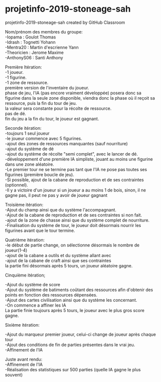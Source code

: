 # projetinfo-2019-stoneage-sah  
projetinfo-2019-stoneage-sah created by GitHub Classroom  
  
Nom/prénom des membres du groupe:  
-Iopama : Goulot Thomas  
-Idrash : Tognetti Yohann  
-Mentra20 : Martin d'escrienne Yann  
-Theoricien : Jerome Maxime  
-AnthonyS06 : Santi Anthony  
  
Première Itération:        
-1 joueur.      
-1 figurine.    
-1 zone de ressource.  
première version de l'inventaire du joueur.  
phase de jeu, l'IA (pas encore vraiment développée) posera donc sa figurine dans la seule zone disponible, viendra donc la phase où il reçoit sa ressource, puis la fin du tour de jeu.  
la valeur sera constante pour la récolte de ressource.  
pas de dé.  
fin du jeu a la fin du tour, le joueur est gagnant.  
  
Seconde itération:  
-toujours 1 seul joueur  
-le joueur commence avec 5 figurines.  
-ajout des zones de ressources manquantes (sauf nourriture)  
-ajout du système de dé  
-ajout du système de récolte "semi complet", avec le lancer de dé.  
-développement d'une première IA simpliste, jouant au moins une figurine dans une zone aléatoire.  
-Le premier tour ne se termine pas tant que l'IA ne pose pas toutes ses figurines (première boucle de jeu).  
-Si possible, ajout de la cabane de reproduction et de ses contraintes (optionnel).  
-Il y a victoire d'un joueur si un joueur a au moins 1 de bois, sinon, il ne gagne pas, il peut ne pas y avoir de joueur gagnant  
  
Troisième itération:  
-Ajout du champ ainsi que du système l'accompagnant.  
-Ajout de la cabane de reproduction et de ses contraintes si non fait.  
-ajout de la zone de chasse ainsi que du système complet de nourriture.  
-Finalisation du système de tour, le joueur doit désormais nourrir les figurines avant que le tour termine.  
  
Quatrième itération:  
-le début de partie change, on sélectionne désormais le nombre de joueur(1-4)  
-ajout de la cabane a outils et du système allant avec  
-ajout de la cabane de craft ainsi que ses contraintes  
la partie fini désormais après 5 tours, un joueur aléatoire gagne.  
  
Cinquième itération;  
  
-Ajout du système de score  
-Ajout du système de batiments coûtant des ressources afin d'obtenir des points en fonction des ressources dépensées.  
-Ajout des cartes civilisation ainsi que du système les concernant.  
-On commence a affiner les IA  
La partie finie toujours après 5 tours, le joueur avec le plus gros score gagne.  
  
Sixième itération:  
  
-Ajout du marqueur premier joueur, celui-ci change de joueur après chaque tour  
-Ajout des conditions de fin de parties présentes dans le vrai jeu.  
-Affinement de l'IA  
  
Juste avant rendu:  
-Affinement de l'IA  
-Réalisation des statistiques sur 500 parties (quelle IA gagne le plus souvent)  

